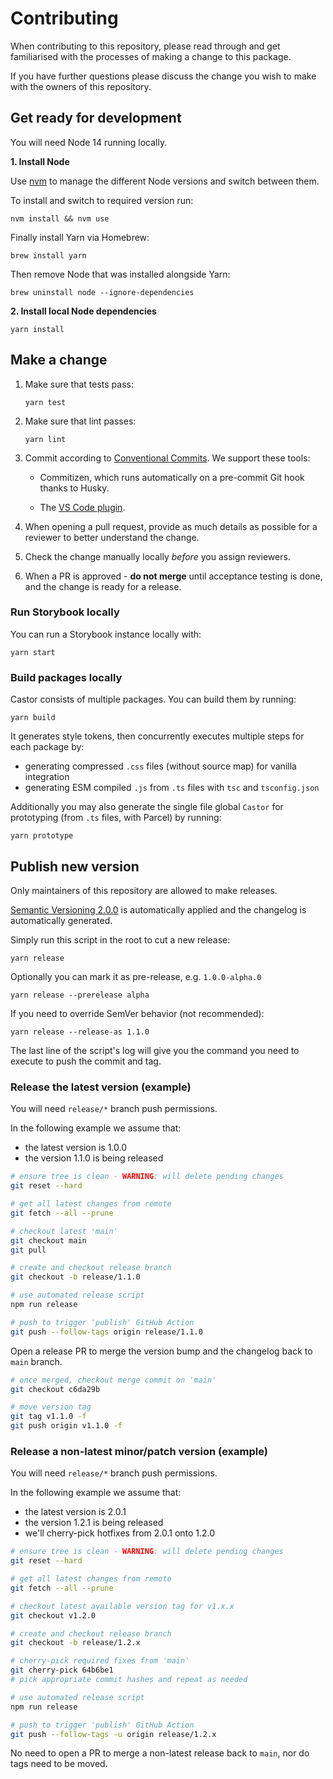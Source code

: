 # Contributing

When contributing to this repository, please read through and get familiarised with the processes of making a change to this package.

If you have further questions please discuss the change you wish to make with the owners of this repository.

## Get ready for development

You will need Node 14 running locally.

**1. Install Node**

Use [nvm](https://github.com/nvm-sh/nvm/) to manage the different Node versions and switch between them.

To install and switch to required version run:

    nvm install && nvm use

Finally install Yarn via Homebrew:

    brew install yarn

Then remove Node that was installed alongside Yarn:

    brew uninstall node --ignore-dependencies

**2. Install local Node dependencies**

    yarn install

## Make a change

1.  Make sure that tests pass:

    `yarn test`

2.  Make sure that lint passes:

    `yarn lint`

3.  Commit according to [Conventional Commits](https://www.conventionalcommits.org/en/v1.0.0/). We support these tools:

    - Commitizen, which runs automatically on a pre-commit Git hook thanks to Husky.

    - The [VS Code plugin](https://marketplace.visualstudio.com/items?itemName=vivaxy.vscode-conventional-commits).

4.  When opening a pull request, provide as much details as possible for a reviewer to better understand the change.

5.  Check the change manually locally _before_ you assign reviewers.

6.  When a PR is approved - **do not merge** until acceptance testing is done, and the change is ready for a release.

### Run Storybook locally

You can run a Storybook instance locally with:

    yarn start

### Build packages locally

Castor consists of multiple packages. You can build them by running:

    yarn build

It generates style tokens, then concurrently executes multiple steps for each package by:

- generating compressed `.css` files (without source map) for vanilla integration
- generating ESM compiled `.js` from `.ts` files with `tsc` and `tsconfig.json`

Additionally you may also generate the single file global `Castor` for prototyping (from `.ts` files, with Parcel) by running:

    yarn prototype

## Publish new version

Only maintainers of this repository are allowed to make releases.

[Semantic Versioning 2.0.0](https://semver.org) is automatically applied and the changelog is automatically generated.

Simply run this script in the root to cut a new release:

    yarn release

Optionally you can mark it as pre-release, e.g. `1.0.0-alpha.0`

    yarn release --prerelease alpha

If you need to override SemVer behavior (not recommended):

    yarn release --release-as 1.1.0

The last line of the script's log will give you the command you need to execute to push the commit and tag.

### Release the latest version (example)

You will need `release/*` branch push permissions.

In the following example we assume that:

- the latest version is 1.0.0
- the version 1.1.0 is being released

```sh
# ensure tree is clean - WARNING: will delete pending changes
git reset --hard

# get all latest changes from remote
git fetch --all --prune

# checkout latest 'main'
git checkout main
git pull

# create and checkout release branch
git checkout -b release/1.1.0

# use automated release script
npm run release

# push to trigger 'publish' GitHub Action
git push --follow-tags origin release/1.1.0
```

Open a release PR to merge the version bump and the changelog back to `main` branch.

```sh
# once merged, checkout merge commit on 'main'
git checkout c6da29b

# move version tag
git tag v1.1.0 -f
git push origin v1.1.0 -f
```

### Release a non-latest minor/patch version (example)

You will need `release/*` branch push permissions.

In the following example we assume that:

- the latest version is 2.0.1
- the version 1.2.1 is being released
- we'll cherry-pick hotfixes from 2.0.1 onto 1.2.0

```sh
# ensure tree is clean - WARNING: will delete pending changes
git reset --hard

# get all latest changes from remote
git fetch --all --prune

# checkout latest available version tag for v1.x.x
git checkout v1.2.0

# create and checkout release branch
git checkout -b release/1.2.x

# cherry-pick required fixes from 'main'
git cherry-pick 64b6be1
# pick appropriate commit hashes and repeat as needed

# use automated release script
npm run release

# push to trigger 'publish' GitHub Action
git push --follow-tags -u origin release/1.2.x
```

No need to open a PR to merge a non-latest release back to `main`, nor do tags need to be moved.

